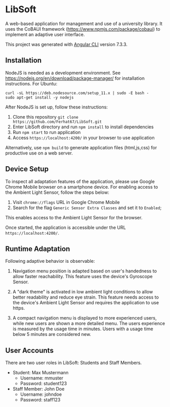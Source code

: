 # LibSoft

A web-based application for management and use of a university library.
It uses the CoBAUI framework (https://www.npmjs.com/package/cobaui) to implement an adaptive user interface.

This project was generated with [Angular CLI](https://github.com/angular/angular-cli) version 7.3.3.

## Installation

NodeJS is needed as a development environment. See https://nodejs.org/en/download/package-manager/ for installation instructions.
For Ubuntu:
```
curl -sL https://deb.nodesource.com/setup_11.x | sudo -E bash -
sudo apt-get install -y nodejs
```

After NodeJS is set up, follow these instructions:

1. Clone this repository `git clone https://github.com/Ferhat67/LibSoft.git`
2. Enter LibSoft directory and run `npm install` to install dependencies
3. Run `npm start` to run application
4. Access `https://localhost:4200/` in your browser to use application

Alternatively, use `npm build` to generate application files (html,js,css) for 
productive use on a web server.

## Device Setup

To inspect all adaptation features of the application, please use Google Chrome Mobile browser on a smartphone device.
For enabling access to the Ambient Light Sensor, follow the steps below:

1. Visit `chrome://flags` URL in Google Chrome Mobile
2. Search for the flag `Generic Sensor Extra Classes` and set it to `Enabled`;

This enables access to the Ambient Light Sensor for the browser.

Once started, the application is accessible under the URL `https://localhost:4200/`.

## Runtime Adaptation

Following adaptive behavior is observable:

1. Navigation menu position is adapted based on user's handedness to allow faster reachability.
This feature uses the device's Gyroscope Sensor.

2. A "dark theme" is activated in low ambient light conditions to allow better readability and reduce eye strain.
This feature needs access to the device's Ambient Light Sensor and requires the application to use https.

3. A compact navigation menu is displayed to more experienced users, while new users are shown a more detailed menu.
The users experience is measured by the usage time in minutes. Users with a usage time below 5 minutes are considered new.

## User Accounts

There are two user roles in LibSoft: Students and Staff Members.

* Student: Max Mustermann
  * Username: mmuster
  * Password: student123
* Staff Member: John Doe
  * Username: johndoe
  * Password: staff123
